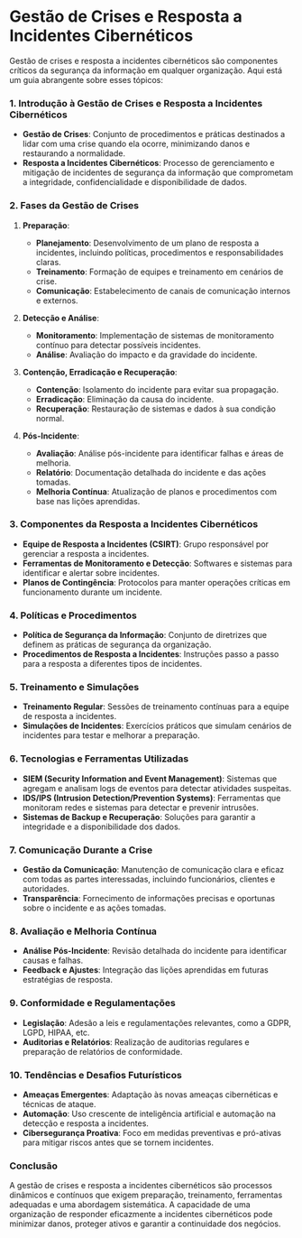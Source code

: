 # Gestão de Crises e Resposta a Incidentes Cibernéticos

Gestão de crises e resposta a incidentes cibernéticos são componentes críticos da segurança da informação em qualquer organização. Aqui está um guia abrangente sobre esses tópicos:

### 1. **Introdução à Gestão de Crises e Resposta a Incidentes Cibernéticos**
- **Gestão de Crises**: Conjunto de procedimentos e práticas destinados a lidar com uma crise quando ela ocorre, minimizando danos e restaurando a normalidade.
- **Resposta a Incidentes Cibernéticos**: Processo de gerenciamento e mitigação de incidentes de segurança da informação que comprometam a integridade, confidencialidade e disponibilidade de dados.

### 2. **Fases da Gestão de Crises**
1. **Preparação**: 
   - **Planejamento**: Desenvolvimento de um plano de resposta a incidentes, incluindo políticas, procedimentos e responsabilidades claras.
   - **Treinamento**: Formação de equipes e treinamento em cenários de crise.
   - **Comunicação**: Estabelecimento de canais de comunicação internos e externos.

2. **Detecção e Análise**: 
   - **Monitoramento**: Implementação de sistemas de monitoramento contínuo para detectar possíveis incidentes.
   - **Análise**: Avaliação do impacto e da gravidade do incidente.

3. **Contenção, Erradicação e Recuperação**:
   - **Contenção**: Isolamento do incidente para evitar sua propagação.
   - **Erradicação**: Eliminação da causa do incidente.
   - **Recuperação**: Restauração de sistemas e dados à sua condição normal.

4. **Pós-Incidente**: 
   - **Avaliação**: Análise pós-incidente para identificar falhas e áreas de melhoria.
   - **Relatório**: Documentação detalhada do incidente e das ações tomadas.
   - **Melhoria Contínua**: Atualização de planos e procedimentos com base nas lições aprendidas.

### 3. **Componentes da Resposta a Incidentes Cibernéticos**
- **Equipe de Resposta a Incidentes (CSIRT)**: Grupo responsável por gerenciar a resposta a incidentes.
- **Ferramentas de Monitoramento e Detecção**: Softwares e sistemas para identificar e alertar sobre incidentes.
- **Planos de Contingência**: Protocolos para manter operações críticas em funcionamento durante um incidente.

### 4. **Políticas e Procedimentos**
- **Política de Segurança da Informação**: Conjunto de diretrizes que definem as práticas de segurança da organização.
- **Procedimentos de Resposta a Incidentes**: Instruções passo a passo para a resposta a diferentes tipos de incidentes.

### 5. **Treinamento e Simulações**
- **Treinamento Regular**: Sessões de treinamento contínuas para a equipe de resposta a incidentes.
- **Simulações de Incidentes**: Exercícios práticos que simulam cenários de incidentes para testar e melhorar a preparação.

### 6. **Tecnologias e Ferramentas Utilizadas**
- **SIEM (Security Information and Event Management)**: Sistemas que agregam e analisam logs de eventos para detectar atividades suspeitas.
- **IDS/IPS (Intrusion Detection/Prevention Systems)**: Ferramentas que monitoram redes e sistemas para detectar e prevenir intrusões.
- **Sistemas de Backup e Recuperação**: Soluções para garantir a integridade e a disponibilidade dos dados.

### 7. **Comunicação Durante a Crise**
- **Gestão da Comunicação**: Manutenção de comunicação clara e eficaz com todas as partes interessadas, incluindo funcionários, clientes e autoridades.
- **Transparência**: Fornecimento de informações precisas e oportunas sobre o incidente e as ações tomadas.

### 8. **Avaliação e Melhoria Contínua**
- **Análise Pós-Incidente**: Revisão detalhada do incidente para identificar causas e falhas.
- **Feedback e Ajustes**: Integração das lições aprendidas em futuras estratégias de resposta.

### 9. **Conformidade e Regulamentações**
- **Legislação**: Adesão a leis e regulamentações relevantes, como a GDPR, LGPD, HIPAA, etc.
- **Auditorias e Relatórios**: Realização de auditorias regulares e preparação de relatórios de conformidade.

### 10. **Tendências e Desafios Futurísticos**
- **Ameaças Emergentes**: Adaptação às novas ameaças cibernéticas e técnicas de ataque.
- **Automação**: Uso crescente de inteligência artificial e automação na detecção e resposta a incidentes.
- **Cibersegurança Proativa**: Foco em medidas preventivas e pró-ativas para mitigar riscos antes que se tornem incidentes.

### Conclusão
A gestão de crises e resposta a incidentes cibernéticos são processos dinâmicos e contínuos que exigem preparação, treinamento, ferramentas adequadas e uma abordagem sistemática. A capacidade de uma organização de responder eficazmente a incidentes cibernéticos pode minimizar danos, proteger ativos e garantir a continuidade dos negócios.